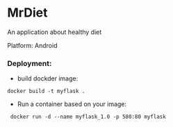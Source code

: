 # MrDiet
An application about healthy diet

Platform: Android

### Deployment:

- build dockder image:

`docker build -t myflask . `

- Run a container based on your image:

` docker run -d --name myflask_1.0 -p 580:80 myflask`


